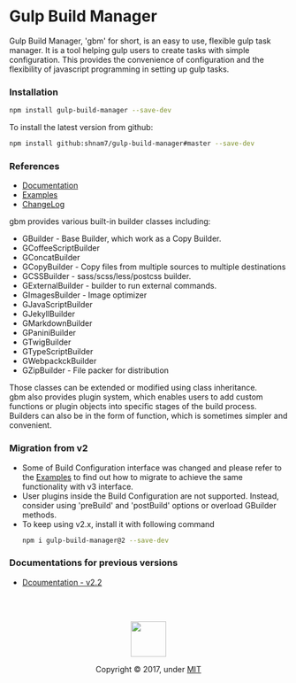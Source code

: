 # Gulp Build Manager

Gulp Build Manager, 'gbm' for short, is an easy to use, flexible gulp task manager. It is a tool helping gulp users to create tasks with simple configuration. This provides the convenience of configuration and the flexibility of javascript programming in setting up gulp tasks.

### Installation
```bash
npm install gulp-build-manager --save-dev
```

To install the latest version from github:
```bash
npm install github:shnam7/gulp-build-manager#master --save-dev
````

### References
  - [Documentation][0]
  - [Examples][1]
  - [ChangeLog][2]
  
gbm provides various built-in builder classes including:
  - GBuilder - Base Builder, which work as a Copy Builder.
  - GCoffeeScriptBuilder
  - GConcatBuilder
  - GCopyBuilder - Copy files from multiple sources to multiple destinations
  - GCSSBuilder - sass/scss/less/postcss builder.
  - GExternalBuilder - builder to run external commands.
  - GImagesBuilder - Image optimizer
  - GJavaScriptBuilder
  - GJekyllBuilder
  - GMarkdownBuilder
  - GPaniniBuilder
  - GTwigBuilder
  - GTypeScriptBuilder
  - GWebpackckBuilder
  - GZipBuilder - File packer for distribution

Those classes can be extended or modified using class inheritance.<br>
gbm also provides plugin system, which enables users to add custom functions or plugin objects into specific stages of the build process.
Builders can also be in the form of function, which is sometimes simpler and convenient.

### Migration from v2
- Some of Build Configuration interface was changed and please refer to the [Examples][1] to find out how to migrate to achieve the same functionality with v3 interface.
- User plugins inside the Build Configuration are not supported. Instead, consider using 'preBuild' and 'postBuild' options or overload GBuilder methods.
- To keep using v2.x, install it with following command
  ```bash
  npm i gulp-build-manager@2 --save-dev
  ```

### Documentations for previous versions
  - [Dcoumentation - v2.2][3]

[0]: https://shnam7.github.io/gulp-build-manager/
[1]: https://github.com/shnam7/gulp-build-manager/tree/master/examples
[2]: https://github.com/shnam7/gulp-build-manager/tree/master/CHANGELOG.md
[3]: https://github.com/shnam7/gulp-build-manager/tree/master/docs

<br>
<br>
<p align="center">
  <img class="logo" src="https://shnam7.github.io/gulp-build-manager/images/gbm.svg" width="64px">
  <p align=center>Copyright &copy; 2017, under <a href="./LICENSE">MIT</a></p>
</div>
